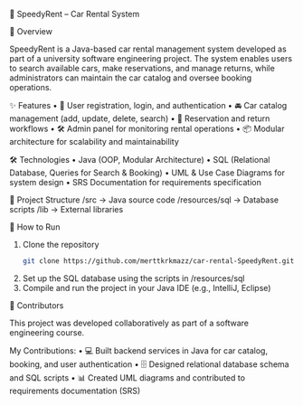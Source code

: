 🚗 SpeedyRent – Car Rental System

📌 Overview

SpeedyRent is a Java-based car rental management system developed as part of a university software engineering project.
The system enables users to search available cars, make reservations, and manage returns, while administrators can maintain the car catalog and oversee booking operations.

✨ Features
	•	🔑 User registration, login, and authentication
	•	🚘 Car catalog management (add, update, delete, search)
	•	📅 Reservation and return workflows
	•	🛠️ Admin panel for monitoring rental operations
	•	📦 Modular architecture for scalability and maintainability

🛠️ Technologies
	•	Java (OOP, Modular Architecture)
	•	SQL (Relational Database, Queries for Search & Booking)
	•	UML & Use Case Diagrams for system design
	•	SRS Documentation for requirements specification

📂 Project Structure 
/src            → Java source code
/resources/sql  → Database scripts
/lib            → External libraries

🚀 How to Run  
1. Clone the repository  
   ```bash
   git clone https://github.com/merttkrkmazz/car-rental-SpeedyRent.git
2.	Set up the SQL database using the scripts in /resources/sql
3.	Compile and run the project in your Java IDE (e.g., IntelliJ, Eclipse)

👥 Contributors

This project was developed collaboratively as part of a software engineering course.

My Contributions:
	•	💻 Built backend services in Java for car catalog, booking, and user authentication
	•	🗄️ Designed relational database schema and SQL scripts
	•	📊 Created UML diagrams and contributed to requirements documentation (SRS)

